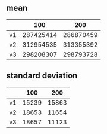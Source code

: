 ## mean
| |100|200|
|---|---|---|
|v1|287425414|286870459|
|v2|312954535|313355392|
|v3|298208307|298793728|
## standard deviation
| |100|200|
|---|---|---|
|v1|15239|15863|
|v2|18653|11654|
|v3|18657|11123|
